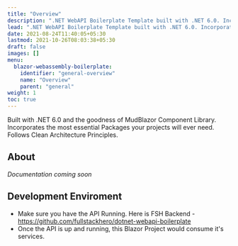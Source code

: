 ```yaml
---
title: "Overview"
description: ".NET WebAPI Boilerplate Template built with .NET 6.0. Incorporates the most essential Packages your projects will ever need. Follows Clean Architecture Principles."
lead: ".NET WebAPI Boilerplate Template built with .NET 6.0. Incorporates the most essential Packages your projects will ever need. Follows Clean Architecture Principles."
date: 2021-08-24T11:40:05+05:30
lastmod: 2021-10-26T08:03:38+05:30
draft: false
images: []
menu:
  blazor-webassembly-boilerplate:
    identifier: "general-overview"
    name: "Overview"
    parent: "general"
weight: 1
toc: true
---
```


Built with .NET 6.0 and the goodness of MudBlazor Component Library. Incorporates the most essential Packages your projects will ever need. Follows Clean Architecture Principles.

## About

*Documentation coming soon*

## Development Enviroment

- Make sure you have the API Running. Here is FSH Backend - https://github.com/fullstackhero/dotnet-webapi-boilerplate
- Once the API is up and running, this Blazor Project would consume it's services.
